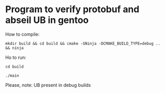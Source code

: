 # Program to verify protobuf and abseil UB in gentoo

How to compile:

```mkdir build && cd build && cmake -GNinja -DCMAKE_BUILD_TYPE=debug .. && ninja```

Ho to run:

```cd build```

```./main```

Please, note: UB present in debug builds
